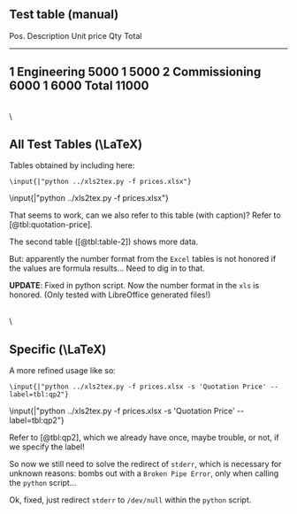 ## Test table (manual)

Pos.      Description                    Unit price   Qty          Total
--------- ---------------------- ------------------ -------- -----------
1         Engineering                          5000    1            5000
2         Commissioning                        6000    1            6000
          **Total**                                            **11000**
------------------------------------------------------------------------

 \
 \

## All Test Tables (\LaTeX)

Tables obtained by including here:

```\input{|"python ../xls2tex.py -f prices.xlsx"}```

\input{|"python ../xls2tex.py -f prices.xlsx"}

That seems to work, can we also refer to this table (with caption)? Refer to [@tbl:quotation-price].

The second table ([@tbl:table-2]) shows more data.

But: apparently the number format from the `Excel` tables is not honored if the values are formula results... Need to dig in to that.

**UPDATE**: Fixed in python script. Now the number format in the `xls` is honored. (Only tested with LibreOffice generated files!)

 \
 \

## Specific (\LaTeX)

A more refined usage like so:

```\input{|"python ../xls2tex.py -f prices.xlsx -s 'Quotation Price' --label=tbl:qp2"}```

\input{|"python ../xls2tex.py -f prices.xlsx -s 'Quotation Price' --label=tbl:qp2"}

Refer to [@tbl:qp2], which we already have once, maybe trouble, or not, if we specify the label!

So now we still need to solve the redirect of `stderr`, which is necessary for unknown reasons: bombs out with a `Broken Pipe Error`, only when calling the `python` script...

Ok, fixed, just redirect `stderr` to `/dev/null` within the `python` script.
